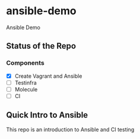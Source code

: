 # ansible-demo
Ansible Demo

## Status of the Repo

### Components

- [x] Create Vagrant and Ansible
- [ ] Testinfra
- [ ] Molecule
- [ ] CI

## Quick Intro to Ansible

This repo is an introduction to Ansible and CI testing
